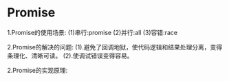 # Promise
1.Promise的使用场景:
(1)串行:promise
(2)并行:all
(3)容错:race

2.Promise的解决的问题:
(1).避免了回调地狱，使代码逻辑和结果处理分离，变得条理化、清晰可读。
(2).使调试错误变得容易。

2.Promise的实现原理:
